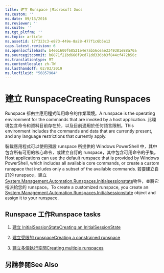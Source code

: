 ```yaml
---
title: 建立 Runspace |Microsoft Docs
ms.custom: ''
ms.date: 09/13/2016
ms.reviewer: ''
ms.suite: ''
ms.tgt_pltfrm: ''
ms.topic: article
ms.assetid: 17f323c3-e873-449e-8a28-477f1c6b5e12
caps.latest.revision: 6
ms.openlocfilehash: b4e61600f68521e4e7ab56ceae3349381e88a70a
ms.sourcegitcommit: b6871f21bd666f9cd71dd336bb3f844cf472b56c
ms.translationtype: MT
ms.contentlocale: zh-TW
ms.lasthandoff: 02/03/2019
ms.locfileid: "56857904"
---
```

# <a name="creating-runspaces"></a><span data-ttu-id="37fb2-102">建立 Runspace</span><span class="sxs-lookup"><span data-stu-id="37fb2-102">Creating Runspaces</span></span>

<span data-ttu-id="37fb2-103">Runspace 都由主應用程式叫用命令的作業環境。</span><span class="sxs-lookup"><span data-stu-id="37fb2-103">A runspace is the operating environment for the commands that are invoked by a host application.</span></span> <span data-ttu-id="37fb2-104">此環境包含命令和資料目前存在於，以及目前適用於任何語言限制。</span><span class="sxs-lookup"><span data-stu-id="37fb2-104">This environment includes the commands and data that are currently present, and any language restrictions that currently apply.</span></span>

 <span data-ttu-id="37fb2-105">裝載應用程式可以使用預設 runspace 所提供的 Windows PowerShell 中，其中包含所有可用的核心命令，或建立自訂的 runspace，其中包含可用命令的子集。</span><span class="sxs-lookup"><span data-stu-id="37fb2-105">Host applications can use the default runspace that is provided by Windows PowerShell, which includes all available core commands, or create a custom runspace that includes only a subset of the available commands.</span></span> <span data-ttu-id="37fb2-106">若要建立自訂的 runspace，建立[System.Management.Automation.Runspaces.Initialsessionstate](/dotnet/api/System.Management.Automation.Runspaces.InitialSessionState)物件，並將它指派給您的 runspace。</span><span class="sxs-lookup"><span data-stu-id="37fb2-106">To create a customized runspace, you create an [System.Management.Automation.Runspaces.Initialsessionstate](/dotnet/api/System.Management.Automation.Runspaces.InitialSessionState) object and assign it to your runspace.</span></span>

## <a name="runspace-tasks"></a><span data-ttu-id="37fb2-107">Runspace 工作</span><span class="sxs-lookup"><span data-stu-id="37fb2-107">Runspace tasks</span></span>

1. [<span data-ttu-id="37fb2-108">建立 InitialSessionState</span><span class="sxs-lookup"><span data-stu-id="37fb2-108">Creating an InitialSessionState</span></span>](./creating-an-initialsessionstate.md)

2. [<span data-ttu-id="37fb2-109">建立受限的 runspace</span><span class="sxs-lookup"><span data-stu-id="37fb2-109">Creating a constrained runspace</span></span>](./creating-a-constrained-runspace.md)

3. [<span data-ttu-id="37fb2-110">建立多個執行空間</span><span class="sxs-lookup"><span data-stu-id="37fb2-110">Creating multiple runspaces</span></span>](./creating-multiple-runspaces.md)

## <a name="see-also"></a><span data-ttu-id="37fb2-111">另請參閱</span><span class="sxs-lookup"><span data-stu-id="37fb2-111">See Also</span></span>
